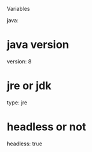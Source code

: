 
Variables

java:

  # java version
  version: 8

  # jre or jdk
  type: jre

  # headless or not
  headless: true
